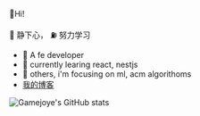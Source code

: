🎉Hi!

🧐 静下心， ⛽️ 努力学习

- 🎯 A fe developer
- 🤩 currently learing react, nestjs
- 🤖 others, i'm focusing on ml, acm algorithoms
- [我的博客](https://gamejoye.top)

![Gamejoye's GitHub stats](https://github-readme-stats.vercel.app/api?username=gamejoye)
